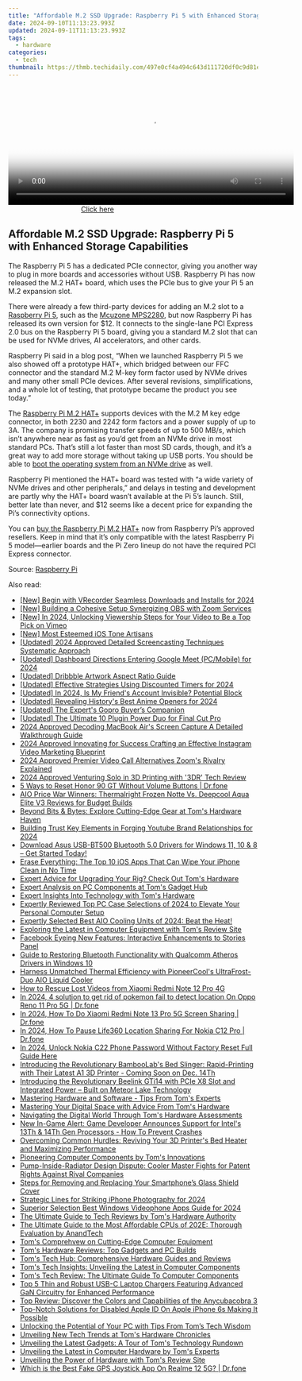 ```yaml
---
title: "Affordable M.2 SSD Upgrade: Raspberry Pi 5 with Enhanced Storage Capabilities"
date: 2024-09-10T11:13:23.993Z
updated: 2024-09-11T11:13:23.993Z
tags:
  - hardware
categories:
  - tech
thumbnail: https://thmb.techidaily.com/497e0cf4a494c643d111720df0c9d81e356ffb4889a6eb2b11c281fd2cb5d878.jpg
---
```






<!-- affiliate ads begin -->
<span id="1983582">
					<video width="576" height="240" style="cursor:pointer"
           poster="//a.impactradius-go.com/display-clicktoplayimage/1983582.png"
           onclick="if(!this.playClicked){this.play();this.setAttribute('controls',true);this.playClicked=true;}">
	   <source src="//a.impactradius-go.com/display-ad/22993-1983582">
	   <img src="//a.impactradius-go.com/display-clicktoplayimage/1983582.png" style="border: none; height: 100%; width: 100%; object-fit: contain">
	</video>
	<div style="width:360px;text-align:center"><a href="javascript:window.open(decodeURIComponent('https%3A%2F%2Fhomestyler.sjv.io%2Fc%2F5597632%2F1983582%2F22993'), '_blank');void(0);">Click here</a></div>
</span>
<img height="0" width="0" src="https://imp.pxf.io/i/5597632/1983582/22993" style="position:absolute;visibility:hidden;" border="0" />
<!-- affiliate ads end -->




## Affordable M.2 SSD Upgrade: Raspberry Pi 5 with Enhanced Storage Capabilities

The Raspberry Pi 5 has a dedicated PCIe connector, giving you another way to plug in more boards and accessories without USB. Raspberry Pi has now released the M.2 HAT+ board, which uses the PCIe bus to give your Pi 5 an M.2 expansion slot.

 There were already a few third-party devices for adding an M.2 slot to a [Raspberry Pi 5](https://howto.techidaily.com/play-store-not-working-on-oneplus-nord-3-5g-8-solutions-inside-drfone-by-drfone-fix-android-problems-fix-android-problems/), such as the [Mcuzone MPS2280](https://bypass-frp.techidaily.com/in-2024-how-to-bypass-google-frp-lock-on-vivo-y27s-devices-by-drfone-android/), but now Raspberry Pi has released its own version for $12\. It connects to the single-lane PCI Express 2.0 bus on the Raspberry Pi 5 board, giving you a standard M.2 slot that can be used for NVMe drives, AI accelerators, and other cards.

 Raspberry Pi said in a blog post, “When we launched Raspberry Pi 5 we also showed off a prototype HAT+, which bridged between our FFC connector and the standard M.2 M-key form factor used by NVMe drives and many other small PCIe devices. After several revisions, simplifications, and a whole lot of testing, that prototype became the product you see today.”

 The [Raspberry Pi M.2 HAT+](https://www.raspberrypi.com/products/m2-hat-plus/) supports devices with the M.2 M key edge connector, in both 2230 and 2242 form factors and a power supply of up to 3A. The company is promising transfer speeds of up to 500 MB/s, which isn’t anywhere near as fast as you’d get from an NVMe drive in most standard PCs. That’s still a lot faster than most SD cards, though, and it’s a great way to add more storage without taking up USB ports. You should be able to [boot the operating system from an NVMe drive](https://www.jeffgeerling.com/blog/2023/nvme-ssd-boot-raspberry-pi-5) as well.

 Raspberry Pi mentioned the HAT+ board was tested with “a wide variety of NVMe drives and other peripherals,” and delays in testing and development are partly why the HAT+ board wasn’t available at the Pi 5’s launch. Still, better late than never, and $12 seems like a decent price for expanding the Pi’s connectivity options.

 You can [buy the Raspberry Pi M.2 HAT+](https://www.raspberrypi.com/products/m2-hat-plus/) now from Raspberry Pi’s approved resellers. Keep in mind that it’s only compatible with the latest Raspberry Pi 5 model—earlier boards and the Pi Zero lineup do not have the required PCI Express connector.

 Source: [Raspberry Pi](https://www.raspberrypi.com/news/m-2-hat-on-sale-now-for-12/)

<ins class="adsbygoogle"
     style="display:block"
     data-ad-format="autorelaxed"
     data-ad-client="ca-pub-7571918770474297"
     data-ad-slot="1223367746"></ins>



<ins class="adsbygoogle"
     style="display:block"
     data-ad-client="ca-pub-7571918770474297"
     data-ad-slot="8358498916"
     data-ad-format="auto"
     data-full-width-responsive="true"></ins>

<span class="atpl-alsoreadstyle">Also read:</span>
<div><ul>
<li><a href="https://remote-screen-capture.techidaily.com/new-begin-with-vrecorder-seamless-downloads-and-installs-for-2024/"><u>[New] Begin with VRecorder  Seamless Downloads and Installs for 2024</u></a></li>
<li><a href="https://screen-video-capture.techidaily.com/new-building-a-cohesive-setup-synergizing-obs-with-zoom-services/"><u>[New] Building a Cohesive Setup  Synergizing OBS with Zoom Services</u></a></li>
<li><a href="https://vimeo-videos.techidaily.com/new-in-2024-unlocking-viewership-steps-for-your-video-to-be-a-top-pick-on-vimeo/"><u>[New] In 2024, Unlocking Viewership  Steps for Your Video to Be a Top Pick on Vimeo</u></a></li>
<li><a href="https://extra-approaches.techidaily.com/new-most-esteemed-ios-tone-artisans/"><u>[New] Most Esteemed iOS Tone Artisans</u></a></li>
<li><a href="https://screen-activity-recording.techidaily.com/updated-2024-approved-detailed-screencasting-techniques-systematic-approach/"><u>[Updated] 2024 Approved  Detailed Screencasting Techniques  Systematic Approach</u></a></li>
<li><a href="https://screen-video-capture.techidaily.com/updated-dashboard-directions-entering-google-meet-pcmobile-for-2024/"><u>[Updated] Dashboard Directions  Entering Google Meet (PC/Mobile) for 2024</u></a></li>
<li><a href="https://facebook-video-content.techidaily.com/updated-dribbble-artwork-aspect-ratio-guide/"><u>[Updated] Dribbble Artwork Aspect Ratio Guide</u></a></li>
<li><a href="https://fox-boxes.techidaily.com/updated-effective-strategies-using-discounted-timers-for-2024/"><u>[Updated] Effective Strategies Using Discounted Timers for 2024</u></a></li>
<li><a href="https://snapchat-videos.techidaily.com/updated-in-2024-is-my-friends-account-invisible-potential-block/"><u>[Updated] In 2024, Is My Friend's Account Invisible? Potential Block</u></a></li>
<li><a href="https://fox-friendly.techidaily.com/updated-revealing-historys-best-anime-openers-for-2024/"><u>[Updated] Revealing History's Best Anime Openers for 2024</u></a></li>
<li><a href="https://article-posts.techidaily.com/updated-the-experts-gopro-buyers-companion/"><u>[Updated] The Expert's Gopro Buyer’s Companion</u></a></li>
<li><a href="https://some-guidance.techidaily.com/updated-the-ultimate-10-plugin-power-duo-for-final-cut-pro/"><u>[Updated] The Ultimate 10 Plugin Power Duo for Final Cut Pro</u></a></li>
<li><a href="https://screen-video-capture.techidaily.com/2024-approved-decoding-macbook-airs-screen-capture-a-detailed-walkthrough-guide/"><u>2024 Approved  Decoding MacBook Air's Screen Capture  A Detailed Walkthrough Guide</u></a></li>
<li><a href="https://instagram-video-files.techidaily.com/2024-approved-innovating-for-success-crafting-an-effective-instagram-video-marketing-blueprint/"><u>2024 Approved  Innovating for Success  Crafting an Effective Instagram Video Marketing Blueprint</u></a></li>
<li><a href="https://screen-mirroring-recording.techidaily.com/2024-approved-premier-video-call-alternatives-zooms-rivalry-explained/"><u>2024 Approved  Premier Video Call Alternatives  Zoom's Rivalry Explained</u></a></li>
<li><a href="https://some-guidance.techidaily.com/2024-approved-venturing-solo-in-3d-printing-with-3dr-tech-review/"><u>2024 Approved  Venturing Solo in 3D Printing with '3DR' Tech Review</u></a></li>
<li><a href="https://phone-solutions.techidaily.com/5-ways-to-reset-honor-90-gt-without-volume-buttons-drfone-by-drfone-reset-android-reset-android/"><u>5 Ways to Reset Honor 90 GT Without Volume Buttons | Dr.fone</u></a></li>
<li><a href="https://hardware-tips.techidaily.com/aio-price-war-winners-thermalright-frozen-notte-vs-deepcool-aqua-elite-v3-reviews-for-budget-builds/"><u>AIO Price War Winners: Thermalright Frozen Notte Vs. Deepcool Aqua Elite V3 Reviews for Budget Builds</u></a></li>
<li><a href="https://hardware-tips.techidaily.com/beyond-bits-and-bytes-explore-cutting-edge-gear-at-toms-hardware-haven/"><u>Beyond Bits & Bytes: Explore Cutting-Edge Gear at Tom's Hardware Haven</u></a></li>
<li><a href="https://extra-hints.techidaily.com/building-trust-key-elements-in-forging-youtube-brand-relationships-for-2024/"><u>Building Trust  Key Elements in Forging Youtube Brand Relationships for 2024</u></a></li>
<li><a href="https://win-amazing.techidaily.com/1722964841048-download-asus-usb-bt500-bluetooth-50-drivers-for-windows-11-10-and-8-get-started-today/"><u>Download Asus USB-BT500 Bluetooth 5.0 Drivers for Windows 11, 10 & 8 – Get Started Today!</u></a></li>
<li><a href="https://data-safeguard.techidaily.com/erase-everything-the-top-10-ios-apps-that-can-wipe-your-iphone-clean-in-no-time/"><u>Erase Everything: The Top 10 iOS Apps That Can Wipe Your iPhone Clean in No Time</u></a></li>
<li><a href="https://hardware-tips.techidaily.com/expert-advice-for-upgrading-your-rig-check-out-toms-hardware/"><u>Expert Advice for Upgrading Your Rig? Check Out Tom's Hardware</u></a></li>
<li><a href="https://hardware-tips.techidaily.com/expert-analysis-on-pc-components-at-toms-gadget-hub/"><u>Expert Analysis on PC Components at Tom's Gadget Hub</u></a></li>
<li><a href="https://hardware-tips.techidaily.com/expert-insights-into-technology-with-toms-hardware/"><u>Expert Insights Into Technology with Tom's Hardware</u></a></li>
<li><a href="https://hardware-tips.techidaily.com/expertly-reviewed-top-pc-case-selections-of-2024-to-elevate-your-personal-computer-setup/"><u>Expertly Reviewed Top PC Case Selections of 2024 to Elevate Your Personal Computer Setup</u></a></li>
<li><a href="https://hardware-tips.techidaily.com/expertly-selected-best-aio-cooling-units-of-2024-beat-the-heat/"><u>Expertly Selected Best AIO Cooling Units of 2024: Beat the Heat!</u></a></li>
<li><a href="https://hardware-tips.techidaily.com/exploring-the-latest-in-computer-equipment-with-toms-review-site/"><u>Exploring the Latest in Computer Equipment with Tom's Review Site</u></a></li>
<li><a href="https://facebook.techidaily.com/facebook-eyeing-new-features-interactive-enhancements-to-stories-panel/"><u>Facebook Eyeing New Features: Interactive Enhancements to Stories Panel</u></a></li>
<li><a href="https://driver-error.techidaily.com/guide-to-restoring-bluetooth-functionality-with-qualcomm-atheros-drivers-in-windows-10/"><u>Guide to Restoring Bluetooth Functionality with Qualcomm Atheros Drivers in Windows 10</u></a></li>
<li><a href="https://hardware-tips.techidaily.com/harness-unmatched-thermal-efficiency-with-pioneercools-ultrafrost-duo-aio-liquid-cooler/"><u>Harness Unmatched Thermal Efficiency with PioneerCool's UltraFrost-Duo AIO Liquid Cooler</u></a></li>
<li><a href="https://blog-min.techidaily.com/how-to-rescue-lost-videos-from-xiaomi-redmi-note-12-pro-4g-by-fonelab-android-recover-video/"><u>How to Rescue Lost Videos from Xiaomi Redmi Note 12 Pro 4G</u></a></li>
<li><a href="https://android-pokemon-go.techidaily.com/in-2024-4-solution-to-get-rid-of-pokemon-fail-to-detect-location-on-oppo-reno-11-pro-5g-drfone-by-drfone-virtual-android/"><u>In 2024, 4 solution to get rid of pokemon fail to detect location On Oppo Reno 11 Pro 5G | Dr.fone</u></a></li>
<li><a href="https://screen-mirror.techidaily.com/in-2024-how-to-do-xiaomi-redmi-note-13-pro-5g-screen-sharing-drfone-by-drfone-android/"><u>In 2024, How To Do Xiaomi Redmi Note 13 Pro 5G Screen Sharing | Dr.fone</u></a></li>
<li><a href="https://location-social.techidaily.com/in-2024-how-to-pause-life360-location-sharing-for-nokia-c12-pro-drfone-by-drfone-virtual-android/"><u>In 2024, How To Pause Life360 Location Sharing For Nokia C12 Pro | Dr.fone</u></a></li>
<li><a href="https://easy-unlock-android.techidaily.com/in-2024-unlock-nokia-c22-phone-password-without-factory-reset-full-guide-here-by-drfone-android/"><u>In 2024, Unlock Nokia C22 Phone Password Without Factory Reset Full Guide Here</u></a></li>
<li><a href="https://hardware-tips.techidaily.com/1723125170665-introducing-the-revolutionary-bamboolabs-bed-slinger-rapid-printing-with-their-latest-a1-3d-printer-coming-soon-on-dec-14th/"><u>Introducing the Revolutionary BambooLab's Bed Slinger: Rapid-Printing with Their Latest A1 3D Printer - Coming Soon on Dec. 14Th</u></a></li>
<li><a href="https://hardware-tips.techidaily.com/introducing-the-revolutionary-beelink-gti14-with-pcie-x8-slot-and-integrated-power-built-on-meteor-lake-technology/"><u>Introducing the Revolutionary Beelink GTi14 with PCIe X8 Slot and Integrated Power – Built on Meteor Lake Technology</u></a></li>
<li><a href="https://hardware-tips.techidaily.com/mastering-hardware-and-software-tips-from-toms-experts/"><u>Mastering Hardware and Software - Tips From Tom's Experts</u></a></li>
<li><a href="https://hardware-tips.techidaily.com/mastering-your-digital-space-with-advice-from-toms-hardware/"><u>Mastering Your Digital Space with Advice From Tom's Hardware</u></a></li>
<li><a href="https://hardware-tips.techidaily.com/navigating-the-digital-world-through-toms-hardware-assessments/"><u>Navigating the Digital World Through Tom's Hardware Assessments</u></a></li>
<li><a href="https://hardware-tips.techidaily.com/new-in-game-alert-game-developer-announces-support-for-intels-13th-and-14th-gen-processors-how-to-prevent-crashes/"><u>New In-Game Alert: Game Developer Announces Support for Intel's 13Th & 14Th Gen Processors - How To Prevent Crashes</u></a></li>
<li><a href="https://hardware-tips.techidaily.com/overcoming-common-hurdles-reviving-your-3d-printers-bed-heater-and-maximizing-performance/"><u>Overcoming Common Hurdles: Reviving Your 3D Printer's Bed Heater and Maximizing Performance</u></a></li>
<li><a href="https://hardware-tips.techidaily.com/pioneering-computer-components-by-toms-innovations/"><u>Pioneering Computer Components by Tom's Innovations</u></a></li>
<li><a href="https://hardware-tips.techidaily.com/pump-inside-radiator-design-dispute-cooler-master-fights-for-patent-rights-against-rival-companies/"><u>Pump-Inside-Radiator Design Dispute: Cooler Master Fights for Patent Rights Against Rival Companies</u></a></li>
<li><a href="https://tech-recovery.techidaily.com/steps-for-removing-and-replacing-your-smartphones-glass-shield-cover/"><u>Steps for Removing and Replacing Your Smartphone’s Glass Shield Cover</u></a></li>
<li><a href="https://extra-approaches.techidaily.com/strategic-lines-for-striking-iphone-photography-for-2024/"><u>Strategic Lines for Striking iPhone Photography for 2024</u></a></li>
<li><a href="https://some-skills.techidaily.com/superior-selection-best-windows-videophone-apps-guide-for-2024/"><u>Superior Selection  Best Windows Videophone Apps Guide for 2024</u></a></li>
<li><a href="https://hardware-tips.techidaily.com/the-ultimate-guide-to-tech-reviews-by-toms-hardware-authority/"><u>The Ultimate Guide to Tech Reviews by Tom's Hardware Authority</u></a></li>
<li><a href="https://hardware-tips.techidaily.com/the-ultimate-guide-to-the-most-affordable-cpus-of-202e-thorough-evaluation-by-anandtech/"><u>The Ultimate Guide to the Most Affordable CPUs of 202E: Thorough Evaluation by AnandTech</u></a></li>
<li><a href="https://hardware-tips.techidaily.com/toms-comprehvew-on-cutting-edge-computer-equipment/"><u>Tom's Comprehvew on Cutting-Edge Computer Equipment</u></a></li>
<li><a href="https://hardware-tips.techidaily.com/toms-hardware-reviews-top-gadgets-and-pc-builds/"><u>Tom's Hardware Reviews: Top Gadgets and PC Builds</u></a></li>
<li><a href="https://hardware-tips.techidaily.com/toms-tech-hub-comprehensive-hardware-guides-and-reviews/"><u>Tom's Tech Hub: Comprehensive Hardware Guides and Reviews</u></a></li>
<li><a href="https://hardware-tips.techidaily.com/toms-tech-insights-unveiling-the-latest-in-computer-components/"><u>Tom's Tech Insights: Unveiling the Latest in Computer Components</u></a></li>
<li><a href="https://hardware-tips.techidaily.com/1723262305886-toms-tech-review-the-ultimate-guide-to-computer-components/"><u>Tom's Tech Review: The Ultimate Guide To Computer Components</u></a></li>
<li><a href="https://hardware-tips.techidaily.com/top-5-thin-and-robust-usb-c-laptop-chargers-featuring-advanced-gan-circuitry-for-enhanced-performance/"><u>Top 5 Thin and Robust USB-C Laptop Chargers Featuring Advanced GaN Circuitry for Enhanced Performance</u></a></li>
<li><a href="https://hardware-tips.techidaily.com/top-review-discover-the-colors-and-capabilities-of-the-anycubacobra-3/"><u>Top Review: Discover the Colors and Capabilities of the Anycubacobra 3</u></a></li>
<li><a href="https://apple-account.techidaily.com/top-notch-solutions-for-disabled-apple-id-on-apple-iphone-6s-making-it-possible-by-drfone-ios/"><u>Top-Notch Solutions for Disabled Apple ID On Apple iPhone 6s Making It Possible</u></a></li>
<li><a href="https://hardware-tips.techidaily.com/unlocking-the-potential-of-your-pc-with-tips-from-toms-tech-wisdom/"><u>Unlocking the Potential of Your PC with Tips From Tom’s Tech Wisdom</u></a></li>
<li><a href="https://hardware-tips.techidaily.com/unveiling-new-tech-trends-at-toms-hardware-chronicles/"><u>Unveiling New Tech Trends at Tom's Hardware Chronicles</u></a></li>
<li><a href="https://hardware-tips.techidaily.com/unveiling-the-latest-gadgets-a-tour-of-toms-technology-rundown/"><u>Unveiling the Latest Gadgets: A Tour of Tom's Technology Rundown</u></a></li>
<li><a href="https://hardware-tips.techidaily.com/unveiling-the-latest-in-computer-hardware-by-toms-experts/"><u>Unveiling the Latest in Computer Hardware by Tom's Experts</u></a></li>
<li><a href="https://hardware-tips.techidaily.com/unveiling-the-power-of-hardware-with-toms-review-site/"><u>Unveiling the Power of Hardware with Tom's Review Site</u></a></li>
<li><a href="https://fake-location.techidaily.com/which-is-the-best-fake-gps-joystick-app-on-realme-12-5g-drfone-by-drfone-virtual-android/"><u>Which is the Best Fake GPS Joystick App On Realme 12 5G? | Dr.fone</u></a></li>
</ul></div>

